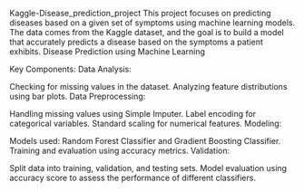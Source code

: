  Kaggle-Disease_prediction_project
This project focuses on predicting diseases based on a given set of symptoms using machine learning models. The data comes from the Kaggle dataset, and the goal is to build a model that accurately predicts a disease based on the symptoms a patient exhibits.
Disease Prediction using Machine Learning

Key Components:
Data Analysis:

Checking for missing values in the dataset.
Analyzing feature distributions using bar plots.
Data Preprocessing:

Handling missing values using Simple Imputer.
Label encoding for categorical variables.
Standard scaling for numerical features.
Modeling:

Models used: Random Forest Classifier and Gradient Boosting Classifier.
Training and evaluation using accuracy metrics.
Validation:

Split data into training, validation, and testing sets.
Model evaluation using accuracy score to assess the performance of different classifiers.

